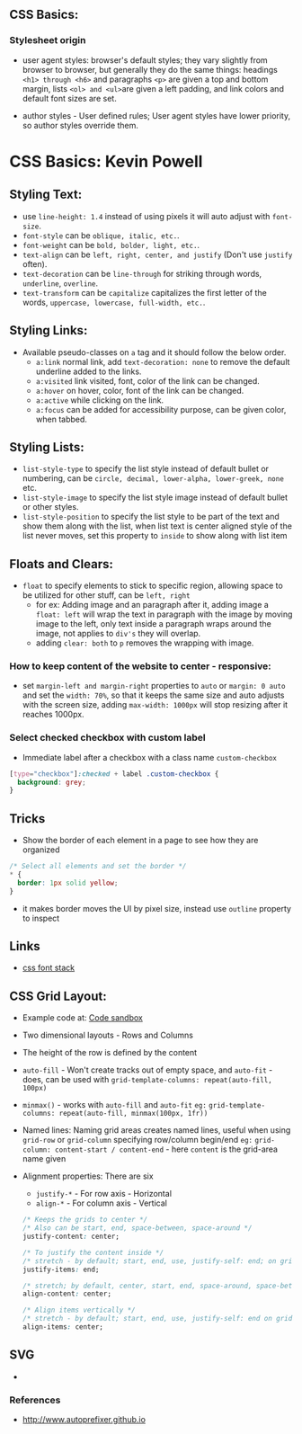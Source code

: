 ## CSS Basics:
### Stylesheet origin

- user agent styles: browser's default styles; they vary slightly from browser to browser, but generally they do the same
  things: headings `<h1> through <h6>` and paragraphs `<p>` are given a top and bottom
  margin, lists `<ol> and <ul>`are given a left padding, and link colors and default
  font sizes are set.

- author styles - User defined rules; User agent styles have lower priority, so author styles override them.


# CSS Basics: Kevin Powell

## Styling Text:

- use `line-height: 1.4` instead of using pixels it will auto adjust with `font-size`.
- `font-style` can be `oblique, italic, etc.`.
- `font-weight` can be `bold, bolder, light, etc.`.
- `text-align` can be `left, right, center, and justify` (Don't use `justify` often).
- `text-decoration` can be `line-through` for striking through words, `underline`, `overline`.
- `text-transform` can be `capitalize` capitalizes the first letter of the words,  `uppercase, lowercase, full-width, etc.`.

## Styling Links:
- Available pseudo-classes on `a` tag and it should follow the below order.
  - `a:link` normal link, add `text-decoration: none` to remove the default underline added to the links.
  - `a:visited` link visited, font, color of the link can be changed.
  - `a:hover` on hover, color, font of the link can be changed.
  - `a:active` while clicking on the link.
  - `a:focus` can be added for accessibility purpose, can be given color, when tabbed.

## Styling Lists:

- `list-style-type` to specify the list style instead of default bullet or numbering, can be `circle, decimal, lower-alpha, lower-greek, none` etc.
- `list-style-image` to specify the list style image instead of default bullet or other styles.
- `list-style-position` to specify the list style to be part of the text and show them along with the list, when list text is center
aligned style of the list never moves, set this property to `inside` to show along with list item

## Floats and Clears:

- `float` to specify elements to stick to specific region, allowing space to be utilized for other stuff, can be `left, right`
  - for ex: Adding image and an paragraph after it, adding image a `float: left` will wrap the text in paragraph with the image by moving image to the left, only text inside a paragraph wraps around the image, not applies to `div's` they will overlap.
  - adding `clear: both` to `p` removes the wrapping with image.

### How to keep content of the website to center - responsive:

- set `margin-left and margin-right` properties to `auto` or `margin: 0 auto` and set the `width: 70%`, so that it keeps the same size and auto adjusts with the screen size, adding `max-width: 1000px` will stop resizing after it reaches 1000px.

### Select checked checkbox with custom label

- Immediate label after a checkbox with a class name `custom-checkbox`
```css
[type="checkbox"]:checked + label .custom-checkbox {
  background: grey;
}
```

## Tricks

- Show the border of each element in a page to see how they are organized
```css
/* Select all elements and set the border */
* {
  border: 1px solid yellow;
}
```

- it makes border moves the UI by pixel size, instead use `outline` property to inspect


## Links
- [css font stack](https://www.cssfontstack.com/)

## CSS Grid Layout:

- Example code at: [Code sandbox](https://codesandbox.io/s/l2yjm5z6l9)

- Two dimensional layouts - Rows and Columns

- The height of the row is defined by the content

- `auto-fill` - Won't create tracks out of empty space,  and `auto-fit` - does, can be used with `grid-template-columns: repeat(auto-fill, 100px)`

- `minmax()` - works with `auto-fill` and `auto-fit` `eg:` `grid-template-columns: repeat(auto-fill, minmax(100px, 1fr))`

- Named lines: Naming grid areas creates named lines, useful when using `grid-row` or `grid-column` specifying row/column begin/end
  `eg:` `grid-column: content-start / content-end` - here `content` is the grid-area name given

- Alignment properties: There are six
  - `justify-*` - For row axis - Horizontal
  - `align-*` - For column axis - Vertical

  ```css
  /* Keeps the grids to center */
  /* Also can be start, end, space-between, space-around */
  justify-content: center;

  /* To justify the content inside */
  /* stretch - by default; start, end, use, justify-self: end; on grid item */
  justify-items: end;

  /* stretch; by default, center, start, end, space-around, space-between*/
  align-content: center;

  /* Align items vertically */
  /* stretch - by default; start, end, use, justify-self: end on grid item, base-line */
  align-items: center;
  ```
## SVG

-


### References

- http://www.autoprefixer.github.io
